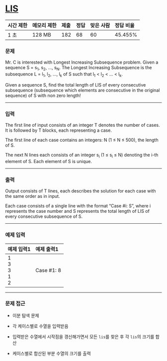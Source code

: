 # [LIS](https://www.acmicpc.net/problem/9702)

<div align = center>

| 시간 제한 | 메모리 제한 | 제출 | 정답 | 맞은 사람 | 정답 비율 |
| :-------- | :---------- | :--- | :--- | :-------- | :-------- |
| 1 초      | 128 MB      | 182  | 68   | 60        | 45.455%   |

</div>

### 문제

Mr. C is interested with Longest Increasing Subsequence problem. Given a sequence S = s<sub>1</sub>, s<sub>2</sub>, …, s<sub>N</sub>. The Longest Increasing Subsequence is the subsequence L = l<sub>1</sub>, l<sub>2</sub>, …, l<sub>k</sub> of S such that l<sub>1</sub> < l<sub>2</sub> < … < l<sub>k</sub>. 

Given a sequence S, find the total length of LIS of every consecutive subsequence (subsequence which elements are consecutive in the original sequence) of S with non zero length!

---

### 입력

The first line of input consists of an integer T denotes the number of cases. It is followed by T blocks, each representing a case.

The first line of each case contains an integers: N (1 ≤ N ≤ 500), the length of S.

The next N lines each consists of an integer s<sub>i</sub> (1 ≤ s<sub>i</sub> ≤ N) denoting the i-th element of S. Each element of S is unique.

---

### 출력

Output consists of T lines, each describes the solution for each case with the same order as in input.

Each case consists of a single line with the format “Case #i: S”, where i represents the case number and S represents the total length of LIS of every consecutive subsequence of S.

---

### 예제 입력

| 예제 입력1                | 예제 출력1 |
| :------------------------ | :--------- |
| 1<br/>3<br/>3<br/>1<br/>2 | Case #1: 8 |

---

### 문제 접근

  - 이분 탐색 문제

  - 각 케이스별로 수열을 입력받음

  - 입력받은 수열에서 시작점을 갱신해가면서 모든 `lis`를 찾은 후 각 `lis`의 크기를 합산

  - 케이스별로 합산된 부분 수열의 크기를 출력